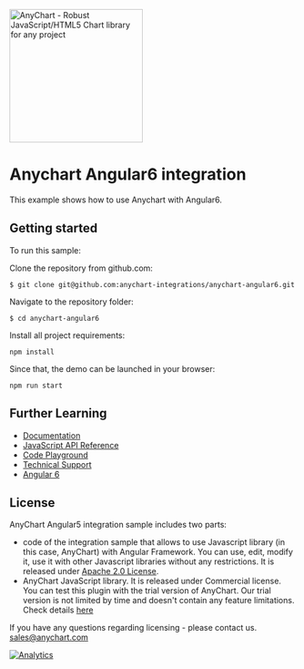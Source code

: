 [<img src="https://cdn.anychart.com/images/logo-transparent-segoe.png?2" width="234px" alt="AnyChart - Robust JavaScript/HTML5 Chart library for any project">](https://anychart.com)
# Anychart Angular6 integration

This example shows how to use Anychart with Angular6. 

## Getting started
To run this sample:

Clone the repository from github.com:
```
$ git clone git@github.com:anychart-integrations/anychart-angular6.git
```

Navigate to the repository folder:
```
$ cd anychart-angular6
```

Install all project requirements:
 ```
 npm install
 ```
 
Since that, the demo can be launched in your browser:
 ```
 npm run start
 ```
   

## Further Learning
* [Documentation](https://docs.anychart.com)
* [JavaScript API Reference](https://api.anychart.com)
* [Code Playground](https://playground.anychart.com)
* [Technical Support](https://anychart.com/support)
* [Angular 6](https://angular.io/)

## License
AnyChart Angular5 integration sample includes two parts:
- code of the integration sample that allows to use Javascript library (in this case, AnyChart) with Angular Framework. 
You can use, edit, modify it, use it with other Javascript libraries 
without any restrictions. It is released under [Apache 2.0 License](LICENSE).
- AnyChart JavaScript library. It is released under Commercial license. 
You can test this plugin with the trial version of AnyChart. Our trial version is 
not limited by time and doesn't contain any feature limitations. 
Check details [here](https://www.anychart.com/buy/) 

If you have any questions regarding licensing - please contact us. <sales@anychart.com>

[![Analytics](https://ga-beacon.appspot.com/UA-228820-4/Integrations/anychart-angular5?pixel&useReferer)](https://github.com/igrigorik/ga-beacon)


